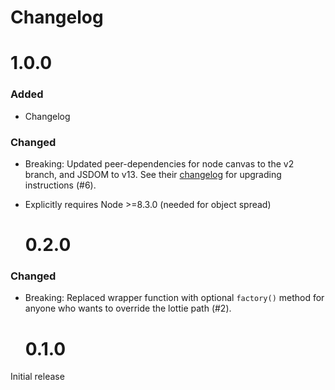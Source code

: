 # Changelog

# 1.0.0

### Added

- Changelog

### Changed

- Breaking: Updated peer-dependencies for node canvas to the v2 branch, and JSDOM to v13. See their [changelog](https://github.com/Automattic/node-canvas/blob/master/CHANGELOG.md#200) for upgrading instructions (#6).
- Explicitly requires Node >=8.3.0 (needed for object spread)

  # 0.2.0

### Changed

- Breaking: Replaced wrapper function with optional `factory()` method for anyone who wants to override the lottie path (#2).

  # 0.1.0

Initial release
